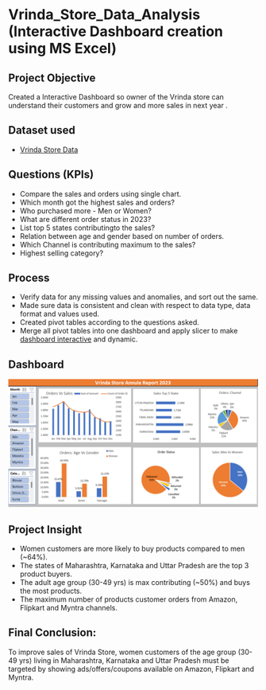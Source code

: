 # Vrinda_Store_Data_Analysis (Interactive Dashboard creation using MS Excel)

## **Project Objective**

Created a Interactive Dashboard so owner of the Vrinda store can understand their customers and grow and more sales in next year .

## **Dataset used**
- <a href="https://github.com/deepakrazz/Vrinda_Store_Data_Analysis/blob/main/Vrinda%20Store%20Data.xlsx">Vrinda Store Data</a>

## **Questions (KPIs)**

- Compare the sales and orders using single chart.
- Which month got the highest sales and orders?
- Who purchased more - Men or Women?
- What are different order status in 2023?
- List top 5 states contributingto the sales?
- Relation between age and gender based on number of orders.
- Which Channel is contributing maximum to the sales?
- Highest selling category?



## **Process**

- Verify data for any missing values and anomalies, and sort out the same.
- Made sure data is consistent and clean with respect to data type, data format and values used.
- Created pivot tables according to the questions asked.
- Merge all pivot tables into one dashboard and apply slicer to make <a href="https://github.com/deepakrazz/Vrinda_Store_Data_Analysis/blob/main/Vrinda%20Store%20Dashboard.png">dashboard interactive</a> and dynamic.



## **Dashboard**

![Alt text of the image](https://github.com/deepakrazz/Vrinda_Store_Data_Analysis/blob/main/Vrinda%20Store%20Dashboard.png)



## **Project Insight**

- Women customers are more likely to buy products compared to men (~64%).
- The states of Maharashtra, Karnataka and Uttar Pradesh are the top 3 product buyers.
- The adult age group (30-49 yrs) is max contributing (~50%) and buys the most products.
- The maximum number of products customer orders from Amazon, Flipkart and Myntra channels.



## **Final Conclusion:**

To improve sales of Vrinda Store, women customers of the age group (30-49 yrs) living in Maharashtra, Karnataka and Uttar Pradesh must be targeted by showing ads/offers/coupons available on Amazon, Flipkart and Myntra.
